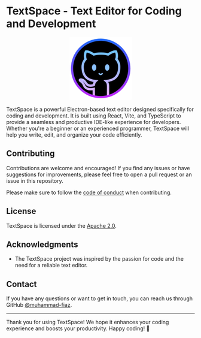 # TextSpace - Text Editor for Coding and Development

<p align="center">
  <img src="src/assets/icons/AppIcon.appiconset/Icon-83.5@2x.png" alt="TextSpace Logo">
</p>

TextSpace is a powerful Electron-based text editor designed specifically for coding and development. It is built using React, Vite, and TypeScript to provide a seamless and productive IDE-like experience for developers. Whether you're a beginner or an experienced programmer, TextSpace will help you write, edit, and organize your code efficiently.


## Contributing

Contributions are welcome and encouraged! If you find any issues or have suggestions for improvements, please feel free to open a pull request or an issue in this repository.

Please make sure to follow the [code of conduct](./CODE_OF_CONDUCT.md) when contributing.

## License

TextSpace is licensed under the [Apache 2.0](./LICENSE).

## Acknowledgments

- The TextSpace project was inspired by the passion for code and the need for a reliable text editor.

## Contact

If you have any questions or want to get in touch, you can reach us through GitHub [@muhammad-fiaz](https://github.com/muhammad-fiaz/).

---

Thank you for using TextSpace! We hope it enhances your coding experience and boosts your productivity. Happy coding! 🚀
